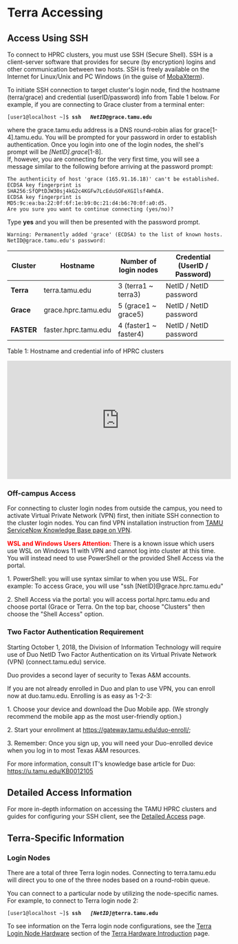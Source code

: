 # Terra Accessing

## Access Using SSH


To connect to HPRC clusters, you must use SSH (Secure Shell). SSH is a
client-server software that provides for secure (by encryption) logins
and other communication between two hosts. SSH is freely available on
the Internet for Linux/Unix and PC Windows (in the guise of
[MobaXterm](http://mobaxterm.mobatek.net/)).

To initiate SSH connection to target cluster's login node, find the
hostname (terra/grace) and credential (userID/password) info from Table
1 below. For example, if you are connecting to Grace cluster from a
terminal enter:

`[user1@localhost ~]$ `**`ssh   `*`NetID`*`@grace.tamu.edu`**

where the grace.tamu.edu address is a DNS round-robin alias for
grace\[1-4\].tamu.edu. You will be prompted for your password in order
to establish authentication. Once you login into one of the login nodes,
the shell's prompt will be *\[NetID\].grace*\[1-8\].  
If, however, you are connecting for the very first time, you will see a
message similar to the following before arriving at the password prompt:

    The authenticity of host 'grace (165.91.16.18)' can't be established.
    ECDSA key fingerprint is SHA256:SfQPtDJW30sj4kG2c4KGFw7LcEduSOFeXGIlsf4WhEA.
    ECDSA key fingerprint is MD5:9c:ea:ba:22:0f:6f:1e:b9:0c:21:d4:b6:70:0f:a0:d5.
    Are you sure you want to continue connecting (yes/no)? 

Type **yes** and you will then be presented with the password prompt.

    Warning: Permanently added 'grace' (ECDSA) to the list of known hosts.
    NetID@grace.tamu.edu's password:

| Cluster    | Hostname             | Number of login nodes  | Credential (UserID / Password) |
| ---------- | -------------------- | ---------------------- | ------------------------------ |
| **Terra**  | terra.tamu.edu       | 3 (terra1 ~ terra3)   | NetID / NetID password         |
| **Grace**  | grace.hprc.tamu.edu  | 5 (grace1 ~ grace5)   | NetID / NetID password         |
| **FASTER** | faster.hprc.tamu.edu | 4 (faster1 ~ faster4) | NetID / NetID password         |

Table 1: Hostname and credential info of HPRC clusters

<p align="center">
<iframe width="520" height="275" src="https://www.youtube.com/embed/KjHwfZI_ej4" title="YouTube video player" frameborder="0" allow="accelerometer; autoplay; clipboard-write; encrypted-media; gyroscope; picture-in-picture" allowfullscreen></iframe>
</p>

### Off-campus Access

For connecting to cluster login nodes from outside the campus, you need
to activate Virtual Private Network (VPN) first, then initiate SSH
connection to the cluster login nodes. You can find VPN installation
instruction from [TAMU ServiceNow Knowledge Base page on
VPN](https://tamu.service-now.com/tamu-selfservice/knowledge_detail.do?sysparm_document_key=kb_knowledge,02ce68792badc6009b4c26e405da151e).

<span style="color:red"> **WSL and Windows Users Attention:**</span>
There is a known issue which users use WSL on Windows 11 with VPN and
cannot log into cluster at this time. You will instead need to use
PowerShell or the provided Shell Access via the portal.

1\. PowerShell: you will use syntax similar to when you use WSL. For
example: To access Grace, you will use "ssh
\[NetID\]@grace.hprc.tamu.edu"

2\. Shell Access via the portal: you will access portal.hprc.tamu.edu
and choose portal (Grace or Terra. On the top bar, choose "Clusters"
then choose the "Shell Access" option.

### Two Factor Authentication Requirement

Starting October 1, 2018, the Division of Information Technology will
require use of Duo NetID Two Factor Authentication on its Virtual
Private Network (VPN) (connect.tamu.edu) service.

Duo provides a second layer of security to Texas A\&M accounts.

If you are not already enrolled in Duo and plan to use VPN, you can
enroll now at duo.tamu.edu. Enrolling is as easy as 1-2-3:

1\. Choose your device and download the Duo Mobile app. (We strongly
recommend the mobile app as the most user-friendly option.)

2\. Start your enrollment at <https://gateway.tamu.edu/duo-enroll/>;

3\. Remember: Once you sign up, you will need your Duo-enrolled device
when you log in to most Texas A\&M resources.

For more information, consult IT's knowledge base article for Duo:
<https://u.tamu.edu/KB0012105>

## Detailed Access Information

For more in-depth information on accessing the TAMU HPRC clusters and
guides for configuring your SSH client, see the [ Detailed
Access](/kb3/Helpful-Pages/Access/HPRC@Access/ "wikilink") page.

## Terra-Specific Information

### Login Nodes

There are a total of three Terra login nodes. Connecting to
terra.tamu.edu will direct you to one of the three nodes based on a
round-robin queue.

You can connect to a particular node by utilizing the node-specific
names. For example, to connect to Terra login node 2:

`[user1@localhost ~]$ `**`ssh   `*`[NetID]`*`@terra.tamu.edu`**

To see information on the Terra login node configurations, see the
[Terra Login Node Hardware](/kb3/User-Guides/Terra/Terra@Intro/#login-nodes "wikilink") section
of the [Terra Hardware Introduction](/kb3/User-Guides/Terra/Terra@Intro/ "wikilink") page.
